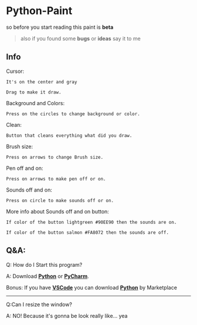 # Python-Paint

so before you start reading this paint is **beta**
> also if you found some **bugs** or **ideas** say it to me

## Info

Cursor:
    
    It's on the center and gray
    
    Drag to make it draw.
        
Background and Colors:
    
    Press on the circles to change background or color.
        
Clean:
    
    Button that cleans everything what did you draw.
        
Brush size:
    
    Press on arrows to change Brush size.
        
Pen off and on:
    
    Press on arrows to make pen off or on.
        
Sounds off and on:
    
    Press on circle to make sounds off or on.
        
More info about Sounds off and on button:
            
    If color of the button lightgreen #90EE90 then the sounds are on.
    
    If color of the button salmon #FA8072 then the sounds are off.
    
## Q&A:
Q: How do I Start this program?

A: Download [**Python**](https://www.python.org/downloads/) or [**PyCharm**](https://www.jetbrains.com//pycharm/download/#section=windows).

Bonus: If you have [**VSCode**](https://code.visualstudio.com/download) you can download [**Python**](https://marketplace.visualstudio.com/items?itemName=ms-python.python) by Marketplace

---

Q:Can I resize the window?

A: NO! Because it's gonna be look really like... yea
